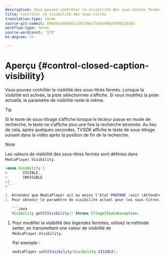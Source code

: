 ```yaml
---
description: Vous pouvez contrôler la visibilité des sous-titres fermés. Lorsque la visibilité est activée, la piste sélectionnée s’affiche. Si vous modifiez la piste actuelle, le paramètre de visibilité reste le même.
title: Contrôler la visibilité des sous-titres
translation-type: tm+mt
source-git-commit: 89bdda1d4bd5c126f19ba75a819942df901183d1
workflow-type: tm+mt
source-wordcount: '172'
ht-degree: 1%

---
```



# Aperçu {#control-closed-caption-visibility}

Vous pouvez contrôler la visibilité des sous-titres fermés. Lorsque la visibilité est activée, la piste sélectionnée s’affiche. Si vous modifiez la piste actuelle, le paramètre de visibilité reste le même.

>[!TIP]
>
>Si le texte de sous-titrage s’affiche lorsque le lecteur passe en mode de recherche, le texte ne s’affiche plus une fois la recherche terminée. Au lieu de cela, après quelques secondes, TVSDK affiche le texte de sous-titrage suivant dans la vidéo après la position de fin de la recherche.

>[!NOTE]
>
>Les valeurs de visibilité des sous-titres fermés sont définies dans `MediaPlayer.Visibility`.
>
>
```java
>enum Visibility { 
>       VISIBLE,  
>       INVISIBLE 
>}
>```

1. Attendez que MediaPlayer ait au moins l’état PRÉPARÉ (voir [Attendre un état valide](../../../tvsdk-1.4-for-android/ui-configure/android-1.4-ui-state-prepared-wait-for.md)).
1. Pour obtenir le paramètre de visibilité actuel pour les sous-titres fermés, utilisez la méthode getter dans MediaPlayer, qui renvoie une valeur de visibilité.

   ```java
   Visibility getCCVisibility() throws IllegalStateException;
   ```

1. Pour modifier la visibilité des légendes fermées, utilisez la méthode setter, en transmettant une valeur de visibilité de `MediaPlayer.Visibility`.

   Par exemple :

   ```java
   mediaPlayer.setCCVisibility(Visibility.VISIBLE);
   ```

